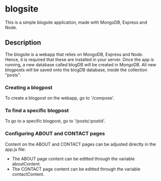 # blogsite

This is a simple blogsite application, made with MongoDB, Express and Node.

## Description

The blogsite is a webapp that relies on MongoDB, Express and Node. Hence, it is required that these are installed in your server. Once the app is running, a new database called blogDB will be created in MongoDB. All new blogposts will be saved onto the blogDB database, inside the collection "posts".

### Creating a blogpost

To create a blogpost on the webapp, go to '/compose'. 

### To find a specific blogpost 

To go to a specific blogpost, go to '/posts/:postid'.

### Configuring ABOUT and CONTACT pages

Content on the ABOUT and CONTACT pages can be adjusted directly in the app.js file: 
* The ABOUT page content can be editted through the variable aboutContent.
* The CONTACT page content can be editted through the variable contactContent.
